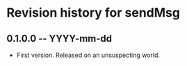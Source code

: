 # Revision history for sendMsg

## 0.1.0.0 -- YYYY-mm-dd

* First version. Released on an unsuspecting world.

